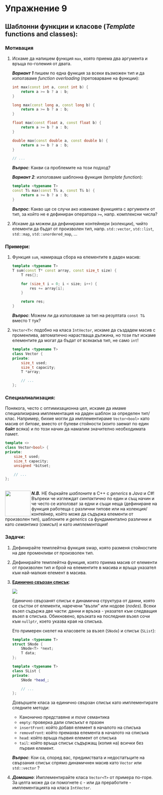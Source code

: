 # Упражнение 9

## Шаблонни функции и класове (_Template_ functions and classes):

### Мотивация

1. Искаме да напишем функция `max`, която приема два аргумента и връща по-големия от двата.

	_**Вариант 1**_ пишем по една функция за всеки възможен тип и да използваме _function overloading_ (претоварване на функции):
	```cpp
	int max(const int a, const int b) {
		return a >= b ? a : b;
	}

	long max(const long a, const long b) {
		return a >= b ? a : b;
	}

	float max(const float a, const float b) {
		return a >= b ? a : b;
	}

	double max(const double a, const double b) {
		return a >= b ? a : b;
	}

	// ...
	```

 	_**Въпрос**_: Какви са проблемите на този подход?

 	_**Вариант 2**_: използваме шаблонна функция (_template function_):
	```cpp
	template <typename T>
	const T& max(const T& a, const T& b) {
		return a >= b ? a : b;
	}
	```

 	_**Въпрос**_: Какво ще се случи ако извикаме функцията с аргументи от тип, за който не е дефиниран оператора `>=`, напр. комплексни числа?

2. Искаме да можем да дефинираме контейнери (колекции), чийто елементи да бъдат от произволен тип, напр. `std::vector`, `std::list`, `std::map`, `std::unordered_map`, ...


### Примери:

1. Функция `sum`, намираща сбора на елементите в даден масив:
	```cpp
	template <typename T>
	T sum(const T* const array, const size_t size) {
		T res{};

		for (size_t i = 0; i < size; i++) {
			res += array[i];
		}

		return res;
	}
	```

 	_**Въпрос**_: Можем ли да използваме за тип на резултата `const T&` вместо `Т` тук?


2. `Vector<T>`: подобно на класа `IntVector`, искаме да създадем масив с променлива, автоматично нарастваща дължина, но този път искаме елементите да могат да бъдат oт всякакъв тип, не само `int`!
	```cpp
	template <typename T>
	class Vector {
	private:
		size_t used;
		size_t capacity;
		T *array;

		// ...
	};
	```


### Специалиализация:

Понякога, често с оптимизационна цел, искаме да имаме специализирана имплементация на даден шаблон за определен тип/клас. Например, бихме могли да имплементираме `Vector<bool>` като масив от _битове_, вместо от булеви стойности (които заемат по един **байт** всяка) и по този начин да намалим значително необходимата памет.

```cpp
template <>
class Vector<bool> {
private:
	size_t used;
	size_t capacity;
	unsigned *bitset;

	// ...
};
```

<br/><img src="https://www.freeiconspng.com/thumbs/warning-icon-png/status-warning-icon-png-29.png" align="left" width="84px"/>  _**N.B.**_ НЕ бъркайте _шаблоните_ в С++ с _generics_ в _Java_ и _C#_! Въпреки че изглеждат _синтактично_ по един и същ начин и че често се използват за едни и същи неща (дефиниране на функция работеща с различни типове или на колекция/контейнер, който може да съдържа елементи от произволен тип), шаблоните и _generics_ са фундаментално различни и като _семантика_ (смисъл) и като _имплементация_! 
<br clear="left"/>

### Задачи:

1. Дефинирайте темплейтна функция swap, която разменя стойностите на две променливи от произволен тип.


2. Дефинирайте темплейтна функция, която приема масив от елементи от произволен тип и брой на елементите в масива и връща указател към най-малкия елемент в масива.


3. [**Единично свързан списък**](https://www.geeksforgeeks.org/data-structures/linked-list/singly-linked-list/):

	<img src="https://media.geeksforgeeks.org/wp-content/uploads/20220816144425/LLdrawio.png"/>

	Единично свързанят списък е динамична структура от данни, която се състои от елементи, наречени "възли" или нодове (_nodes_). Всеки възел съдържа две части: данни и връзка - указател към следващия възел в списъка. Обикновено, връзката на последния възел сочи към `nullptr`, което указва края на списъка.

	Ето примерен скелет на класовете за възел (`SNode`) и списък (`SList`):
	```cpp
	template <typename T>
	struct SNode {
		SNode<T> *next;
		T data;
	};

	template <typename T>
	class SList {
	private:
		SNode *head_;

		// ...
	};
	```

	Довършете класа за единично свързан списък като имплементирате
	следните методи:
	 - Канонично представяне и _move_ семантика
	 - `empty`: проверка дали списъкът е празен
	 - `insertFront`: който добавя елемент в началото на списъка
	 - `removeFront`: който премахва елемента в началото на списъка
	 - `head`: който връща първия елемент от списъка
	 - `tail`: който връща списък съдържащ (копия на) всички без първия елемент.

	_**Въпрос**_: Кои са, според вас, предимствата и недостатъците на свързания списък спрямо динамичнен масив като `Vector` или `std::vector` ?

4. _**Домашно**_: Имплементирайте класа `Vector<T>` от примера по-горе. За целта може да си помогнете с - или да преработите - имплементацията на класа `IntVector`.

